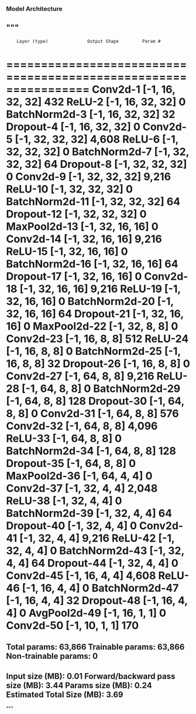 ### Model Architecture
"""
----------------------------------------------------------------
        Layer (type)               Output Shape         Param #
================================================================
            Conv2d-1           [-1, 16, 32, 32]             432
              ReLU-2           [-1, 16, 32, 32]               0
       BatchNorm2d-3           [-1, 16, 32, 32]              32
           Dropout-4           [-1, 16, 32, 32]               0
            Conv2d-5           [-1, 32, 32, 32]           4,608
              ReLU-6           [-1, 32, 32, 32]               0
       BatchNorm2d-7           [-1, 32, 32, 32]              64
           Dropout-8           [-1, 32, 32, 32]               0
            Conv2d-9           [-1, 32, 32, 32]           9,216
             ReLU-10           [-1, 32, 32, 32]               0
      BatchNorm2d-11           [-1, 32, 32, 32]              64
          Dropout-12           [-1, 32, 32, 32]               0
        MaxPool2d-13           [-1, 32, 16, 16]               0
           Conv2d-14           [-1, 32, 16, 16]           9,216
             ReLU-15           [-1, 32, 16, 16]               0
      BatchNorm2d-16           [-1, 32, 16, 16]              64
          Dropout-17           [-1, 32, 16, 16]               0
           Conv2d-18           [-1, 32, 16, 16]           9,216
             ReLU-19           [-1, 32, 16, 16]               0
      BatchNorm2d-20           [-1, 32, 16, 16]              64
          Dropout-21           [-1, 32, 16, 16]               0
        MaxPool2d-22             [-1, 32, 8, 8]               0
           Conv2d-23             [-1, 16, 8, 8]             512
             ReLU-24             [-1, 16, 8, 8]               0
      BatchNorm2d-25             [-1, 16, 8, 8]              32
          Dropout-26             [-1, 16, 8, 8]               0
           Conv2d-27             [-1, 64, 8, 8]           9,216
             ReLU-28             [-1, 64, 8, 8]               0
      BatchNorm2d-29             [-1, 64, 8, 8]             128
          Dropout-30             [-1, 64, 8, 8]               0
           Conv2d-31             [-1, 64, 8, 8]             576
           Conv2d-32             [-1, 64, 8, 8]           4,096
             ReLU-33             [-1, 64, 8, 8]               0
      BatchNorm2d-34             [-1, 64, 8, 8]             128
          Dropout-35             [-1, 64, 8, 8]               0
        MaxPool2d-36             [-1, 64, 4, 4]               0
           Conv2d-37             [-1, 32, 4, 4]           2,048
             ReLU-38             [-1, 32, 4, 4]               0
      BatchNorm2d-39             [-1, 32, 4, 4]              64
          Dropout-40             [-1, 32, 4, 4]               0
           Conv2d-41             [-1, 32, 4, 4]           9,216
             ReLU-42             [-1, 32, 4, 4]               0
      BatchNorm2d-43             [-1, 32, 4, 4]              64
          Dropout-44             [-1, 32, 4, 4]               0
           Conv2d-45             [-1, 16, 4, 4]           4,608
             ReLU-46             [-1, 16, 4, 4]               0
      BatchNorm2d-47             [-1, 16, 4, 4]              32
          Dropout-48             [-1, 16, 4, 4]               0
        AvgPool2d-49             [-1, 16, 1, 1]               0
           Conv2d-50             [-1, 10, 1, 1]             170
================================================================
Total params: 63,866
Trainable params: 63,866
Non-trainable params: 0
----------------------------------------------------------------
Input size (MB): 0.01
Forward/backward pass size (MB): 3.44
Params size (MB): 0.24
Estimated Total Size (MB): 3.69
----------------------------------------------------------------
"""
